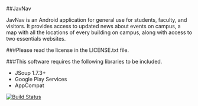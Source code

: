##JavNav

JavNav is an Android application for general use for students, faculty,
and visitors.  It provides access to updated news about events on campus, a
map with all the locations of every building on campus, along with access to
two essentials websites.

###Please read the license in the LICENSE.txt file.

###This software requires the following libraries to be included.

- JSoup 1.7.3+
- Google Play Services
- AppCompat

[![Build Status](https://travis-ci.org/macleod2486/JavNav.svg?branch=master)](https://travis-ci.org/macleod2486/JavNav)
